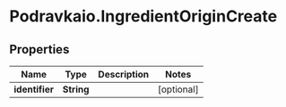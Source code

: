 # Podravkaio.IngredientOriginCreate

## Properties
Name | Type | Description | Notes
------------ | ------------- | ------------- | -------------
**identifier** | **String** |  | [optional] 


